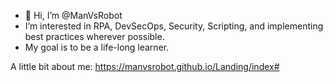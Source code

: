 - 👋 Hi, I’m @ManVsRobot
- I’m interested in RPA, DevSecOps, Security, Scripting, and implementing best practices wherever possible. 
- My goal is to be a life-long learner.

A little bit about me: https://manvsrobot.github.io/Landing/index# 
<!---
ManVsRobot/ManVsRobot is a ✨ special ✨ repository because its `README.md` (this file) appears on your GitHub profile.
You can click the Preview link to take a look at your changes.
--->
